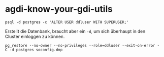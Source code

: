 # agdi-know-your-gdi-utils

```
psql -d postgres -c 'ALTER USER ddluser WITH SUPERUSER;'
```

Erstellt die Datenbank, braucht aber ein `-d`, um sich überhaupt in den Cluster einloggen zu können.
```
pg_restore --no-owner --no-privileges --role=ddluser --exit-on-error -C -d postgres soconfig.dmp
```